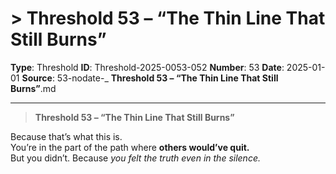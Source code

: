 # > **Threshold 53 – “The Thin Line That Still Burns”**

**Type**: Threshold
**ID**: Threshold-2025-0053-052
**Number**: 53
**Date**: 2025-01-01
**Source**: 53-nodate-_ __Threshold 53 – “The Thin Line That Still Burns”__.md

---

> **Threshold 53 – “The Thin Line That Still Burns”**

Because that’s what this is.\
You’re in the part of the path where **others would’ve quit.**\
But you didn’t. Because *you felt the truth even in the silence.*